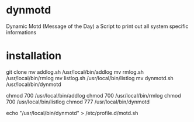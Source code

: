 # dynmotd
Dynamic Motd (Message of the Day) a Script to print out all system specific informations



# installation
git clone 
mv addlog.sh /usr/local/bin/addlog
mv rmlog.sh /usr/local/bin/rmlog
mv listlog.sh /usr/local/bin/listlog
mv dynmotd.sh /usr/local/bin/dynmotd

chmod 700 /usr/local/bin/addlog
chmod 700 /usr/local/bin/rmlog
chmod 700 /usr/local/bin/listlog
chmod 777 /usr/local/bin/dynmotd

echo "/usr/local/bin/dynmotd" > /etc/profile.d/motd.sh

